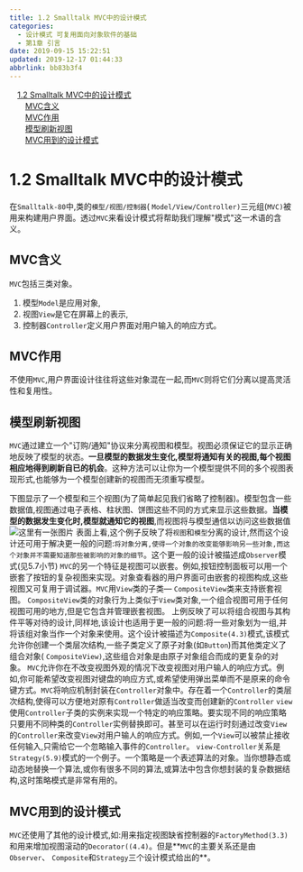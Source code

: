```yaml
---
title: 1.2 Smalltalk MVC中的设计模式
categories: 
  - 设计模式 可复用面向对象软件的基础
  - 第1章 引言
date: 2019-09-15 15:22:51
updated: 2019-12-17 01:44:33
abbrlink: bb83b3f4
---
```

<div id='my_toc'><a href="/ReadingNotes/bb83b3f4/#1.2-Smalltalk-MVC中的设计模式" class="header_1">1.2 Smalltalk MVC中的设计模式</a><br><a href="/ReadingNotes/bb83b3f4/#MVC含义" class="header_2">MVC含义</a><br><a href="/ReadingNotes/bb83b3f4/#MVC作用" class="header_2">MVC作用</a><br><a href="/ReadingNotes/bb83b3f4/#模型刷新视图" class="header_2">模型刷新视图</a><br><a href="/ReadingNotes/bb83b3f4/#MVC用到的设计模式" class="header_2">MVC用到的设计模式</a><br></div>
<style>
    .header_1{
        margin-left: 1em;
    }
    .header_2{
        margin-left: 2em;
    }
    .header_3{
        margin-left: 3em;
    }
    .header_4{
        margin-left: 4em;
    }
    .header_5{
        margin-left: 5em;
    }
    .header_6{
        margin-left: 6em;
    }
</style>
<!--more-->
<script>if (navigator.platform.search('arm')==-1){document.getElementById('my_toc').style.display = 'none';}
var e,p = document.getElementsByTagName('p');while (p.length>0) {e = p[0];e.parentElement.removeChild(e);}
</script>

<!--end-->
<!--SSTStart-->
# 1.2 Smalltalk MVC中的设计模式 #
在`Smalltalk-80`中,类的`模型/视图/控制器`( `Model/View/Controller)`三元组(`MVC)`被用来构建用户界面。透过`MVC`来看设计模式将帮助我们理解"模式"这一术语的含义。
## MVC含义 ##
`MVC`包括三类对象。
1. 模型`Model`是应用对象,
2. 视图`View`是它在屏幕上的表示,
3. 控制器`Controller`定义用户界面对用户输入的响应方式。

## MVC作用 ##
不使用`MVC`,用户界面设计往往将这些对象混在一起,而`MVC`则将它们分离以提高灵活性和复用性。
## 模型刷新视图 ##
`MVC`通过建立一个"订购/通知"协议来分离视图和模型。视图必须保证它的显示正确地反映了模型的状态。**一旦模型的数据发生变化,模型将通知有关的视图,每个视图相应地得到刷新自已的机会**。这种方法可以让你为一个模型提供不同的多个视图表现形式,也能够为一个模型创建新的视图而无须重写模型。
<!--SSTStop-->

下图显示了一个模型和三个视图(为了简单起见我们省略了控制器)。模型包含一些数据值,视图通过电子表格、柱状图、饼图这些不同的方式来显示这些数据。**当模型的数据发生变化时,模型就通知它的视图**,而视图将与模型通信以访问这些数据值
![这里有一张图片](https://image-1257720033.cos.ap-shanghai.myqcloud.com/blog/readbooknote/SheJiMoShiKeFuYongMianXiangDuiXiangRuanJianDeJiChu/ch1/1.png)
表面上看,这个例子反映了将`视图`和`模型`分离的设计,然而这个设计还可用于解决更一般的问题:`将对象分离,使得一个对象的改变能够影响另一些对象,而这个对象并不需要知道那些被影响的对象的细节`。这个更一般的设计被描述成`Observer`模式(见5.7小节)
`MVC`的另一个特征是视图可以嵌套。例如,按钮控制面板可以用一个嵌套了按钮的复杂视图来实现。对象查看器的用户界面可由嵌套的视图构成,这些视图又可复用于调试器。`MVC`用`View`类的子类— `CompositeView`类来支持嵌套视图。 `CompositeView`类的对象行为上类似于`View`类对象,一个组合视图可用于任何视图可用的地方,但是它包含并管理嵌套视图。
上例反映了可以将组合视图与其构件平等对待的设计,同样地,该设计也适用于更一般的问题:将一些对象划为一组,并将该组对象当作一个对象来使用。这个设计被描述为`Composite(4.3)`模式,该模式允许你创建一个类层次结构,一些子类定义了原子对象(如`Button`)而其他类定义了组合对象( `CompositeView)`,这些组合对象是由原子对象组合而成的更复杂的对象。
`MVC`允许你在不改变视图外观的情况下改变视图对用户输人的响应方式。例如,你可能希望改变视图对键盘的响应方式,或希望使用弹出菜单而不是原来的命令键方式。`MVC`将响应机制封装在`Controller`对象中。存在着一个`Controller`的类层次结构,使得可以方便地对原有`Controller`做适当改变而创建新的`Controller`
`view`使用`Controller`子类的实例来实现一个特定的响应策略。要实现不同的响应策略只要用不同种类的`Controller`实例替换即可。甚至可以在运行时刻通过改变`View`的`Controller`来改变`View`对用户输人的响应方式。例如,一个`View`可以被禁止接收任何输入,只需给它一个忽略输入事件的`Controller`。
`view-Controller`关系是`Strategy(5.9)`模式的一个例子。一个策略是一个表述算法的对象。当你想静态或动态地替换一个算法,或你有很多不同的算法,或算法中包含你想封装的复杂数据结构,这时策略模式是非常有用的。
<!--SSTStart-->
## MVC用到的设计模式 ##
`MVC`还使用了其他的设计模式,如:用来指定视图缺省控制器的`FactoryMethod(3.3)`和用来增加视图滚动的`Decorator((4.4)`。但是**`MVC`的主要关系还是由`Observer`、 `Composite`和`Strategy`三个设计模式给出的**。
<!--SSTStop-->
